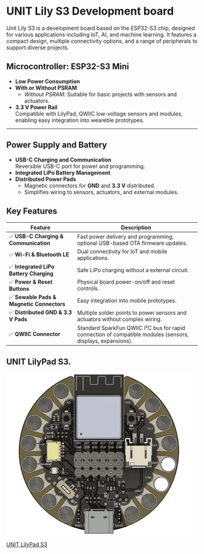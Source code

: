 # UNIT Lily S3 Development board 

Unit Lily S3 is a development board based on the ESP32-S3 chip, designed for various applications including IoT, AI, and machine learning. It features a compact design, multiple connectivity options, and a range of peripherals to support diverse projects.

## Microcontroller: ESP32-S3 Mini
- **Low Power Consumption**  
- **With or Without PSRAM**  
  - _Without PSRAM_: Suitable for basic projects with sensors and actuators.    
- **3.3 V Power Rail**  
  Compatible with LilyPad, QWIIC low-voltage sensors and modules, enabling easy integration into weareble prototypes.

---

## Power Supply and Battery
- **USB-C Charging and Communication**  
  Reversible USB-C port for power and programming.  
- **Integrated LiPo Battery Management**   
- **Distributed Power Pads**  
  - Magnetic connectors for **GND** and **3.3 V** distributed.  
  - Simplifies wiring to sensors, actuators, and external modules.


## Key Features
| Feature                                          | Description                                                                                                               |
|--------------------------------------------------|---------------------------------------------------------------------------------------------------------------------------|
| ✅ **USB-C Charging & Communication**             | Fast power delivery and programming; optional USB-based OTA firmware updates.                                            |
| ✅ **Wi-Fi & Bluetooth LE**                       | Dual connectivity for IoT and mobile applications.                                                                       |
| ✅ **Integrated LiPo Battery Charging**           | Safe LiPo charging without a external circuit.                                                                           |
| ✅ **Power & Reset Buttons**                      | Physical board power-on/off and reset controls.                                                                          |
| ✅ **Sewable Pads & Magnetic Connectors**         | Easy integration into mobile prototypes.                                                                                 |
| ✅ **Distributed GND & 3.3 V Pads**               | Multiple solder points to power sensors and actuators without complex wiring.                                            |
| ✅ **QWIIC Connector**                            | Standard SparkFun QWIIC I²C bus for rapid connection of compatible modules (sensors, displays, expansions).              |

## UNIT LilyPad S3.

<a href="#"><img src="hardware/resources/lilypad.png" width="500px"><br/> UNIT LilyPad S3</a>